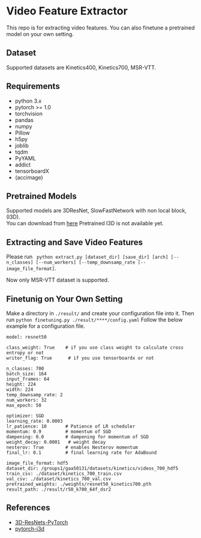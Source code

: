 # Video Feature Extractor
This repo is for extracting video features.
You can also finetune a pretrained model on your own setting.

## Dataset
Supported datasets are Kinetics400, Kinetics700, MSR-VTT.

## Requirements
* python 3.x
* pytorch >= 1.0
* torchvision
* pandas
* numpy
* Pillow
* h5py
* joblib
* tqdm
* PyYAML
* addict
* tensorboardX
* (accimage)

## Pretrained Models
Supported models are 3DResNet, SlowFastNetwork with non local block, (I3D).  
You can download from [here](https://drive.google.com/drive/folders/1pBp4pkhRP-ucd4mRGiX0omDQ5hbg3c7a?usp=sharing)
Pretrained I3D is not available yet.

## Extracting and Save Video Features
Please run ``` python extract.py [dataset_dir] [save_dir] [arch] [--n_classes] [--num_workers] [--temp_downsamp_rate [--image_file_format]```.

Now only MSR-VTT dataset is supported.

## Finetunig on Your Own Setting
Make a directory in `./result/` and create your configuration file into it.
Then run `python finetuning.py ./result/****/config.yaml`
Follow the below example for a configuration file.

```
model: resnet50

class_weight: True    # if you use class weight to calculate cross entropy or not
writer_flag: True      # if you use tensorboardx or not

n_classes: 700
batch_size: 164
input_frames: 64
height: 224
width: 224
temp_downsamp_rate: 2
num_workers: 32
max_epoch: 50

optimizer: SGD
learning_rate: 0.0003
lr_patience: 10       # Patience of LR scheduler
momentum: 0.9         # momentum of SGD
dampening: 0.0        # dampening for momentum of SGD
weight_decay: 0.0001   # weight decay
nesterov: True        # enables Nesterov momentum
final_lr: 0.1         # final learning rate for AdaBound

image_file_format: hdf5
dataset_dir: /groups1/gaa50131/datasets/kinetics/videos_700_hdf5
train_csv: ./dataset/kinetics_700_train.csv
val_csv: ./dataset/kinetics_700_val.csv
pretrained_weights: ./weights/resnet50_kinetics700.pth
result_path: ./result/r50_k700_64f_dsr2

```

## References
* [3D-ResNets-PyTorch](https://github.com/kenshohara/3D-ResNets-PyTorch)
* [pytorch-i3d](https://github.com/piergiaj/pytorch-i3d)
